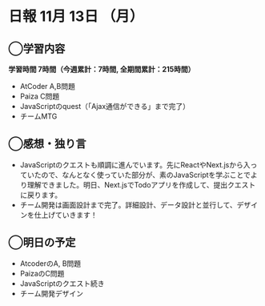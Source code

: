 # 日報  11月 13日 （月）

## ◯学習内容

**学習時間  7時間（今週累計：7時間, 全期間累計：215時間）**
- AtCoder A,B問題
- Paiza C問題
- JavaScriptのquest（「Ajax通信ができる」まで完了）
- チームMTG

## ◯感想・独り言
- JavaScriptのクエストも順調に進んでいます。先にReactやNext.jsから入っていたので、なんとなく使っていた部分が、素のJavaScriptを学ぶことでより理解できました。明日、Next.jsでTodoアプリを作成して、提出クエストに戻ります。
- チーム開発は画面設計まで完了。詳細設計、データ設計と並行して、デザインを仕上げていきます！

## ◯明日の予定
- AtcoderのA, B問題
- PaizaのC問題
- JavaScriptのクエスト続き
- チーム開発デザイン